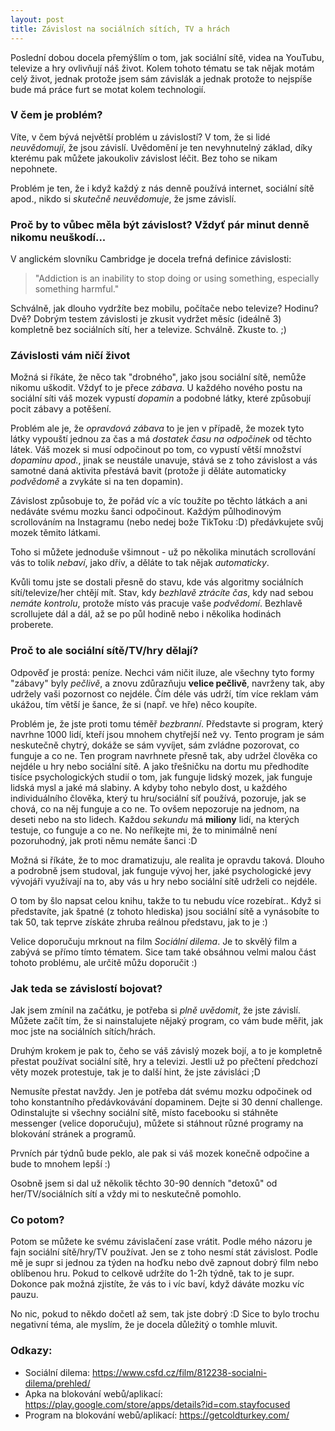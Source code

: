 ```yaml
---
layout: post
title: Závislost na sociálních sítích, TV a hrách
---
```


Poslední dobou docela přemýšlím o tom, jak sociální sítě, videa na YouTubu, televize a hry ovlivňují náš život. Kolem tohoto tématu se tak nějak motám celý život, jednak protože jsem sám závislák a jednak protože to nejspíše bude má práce furt se motat kolem technologií.

### V čem je problém?

Víte, v čem bývá největší problém u závislostí? V tom, že si lidé _neuvědomují_, že jsou závislí. Uvědomění je ten nevyhnutelný základ, díky kterému pak můžete jakoukoliv závislost léčit. Bez toho se nikam nepohnete.

Problém je ten, že i když každý z nás denně používá internet, sociální sítě apod., nikdo si _skutečně neuvědomuje_, že jsme závislí.

### Proč by to vůbec měla být závislost? Vždyť pár minut denně nikomu neuškodí...

V anglickém slovníku Cambridge je docela trefná definice závislosti:

> "Addiction is an inability to stop doing or using something, especially something harmful."

Schválně, jak dlouho vydržíte bez mobilu, počítače nebo televize? Hodinu? Dvě? Dobrým testem závislosti je zkusit vydržet měsíc (ideálně 3) kompletně bez sociálních sítí, her a televize. Schválně. Zkuste to. ;)

### Závislosti vám ničí život

Možná si říkáte, že něco tak "drobného", jako jsou sociální sítě, nemůže nikomu uškodit. Vždyť to je přece _zábava_. U každého nového postu na sociální síti váš mozek vypustí _dopamin_ a podobné látky, které způsobují pocit zábavy a potěšení.

Problém ale je, že _opravdová zábava_ to je jen v případě, že mozek tyto látky vypouští jednou za čas a má _dostatek času na odpočinek_ od těchto látek. Váš mozek si musí odpočinout po tom, co vypustí větší množství _dopaminu apod._, jinak se neustále unavuje, stává se z toho závislost a vás samotné daná aktivita přestává bavit (protože ji děláte automaticky _podvědomě_ a zvykáte si na ten dopamin).

Závislost způsobuje to, že pořád víc a víc toužíte po těchto látkách a ani nedáváte svému mozku šanci odpočinout. Každým půlhodinovým scrollováním na Instagramu (nebo nedej bože TikToku :D) předávkujete svůj mozek těmito látkami.

Toho si můžete jednoduše všimnout - už po několika minutách scrollování vás to tolik _nebaví_, jako dřív, a děláte to tak nějak _automaticky_.

Kvůli tomu jste se dostali přesně do stavu, kde vás algoritmy sociálních sítí/televize/her chtějí mít. Stav, kdy _bezhlavě ztrácíte čas_, kdy nad sebou _nemáte kontrolu_, protože místo vás pracuje vaše _podvědomí_. Bezhlavě scrollujete dál a dál, až se po půl hodině nebo i několika hodinách proberete.

### Proč to ale sociální sítě/TV/hry dělají?

Odpověď je prostá: peníze. Nechci vám ničit iluze, ale všechny tyto formy "zábavy" byly _pečlivě_, a znovu zdůrazňuju **velice pečlivě**, navrženy tak, aby udržely vaši pozornost co nejdéle. Čím déle vás udrží, tím více reklam vám ukážou, tím větší je šance, že si (např. ve hře) něco koupíte.

Problém je, že jste proti tomu téměř _bezbranní_. Představte si program, který navrhne 1000 lidí, kteří jsou mnohem chytřejší než vy. Tento program je sám neskutečně chytrý, dokáže se sám vyvíjet, sám zvládne pozorovat, co funguje a co ne. Ten program navrhnete přesně tak, aby udržel člověka co nejdéle u hry nebo sociální sítě. A jako třešničku na dortu mu předhodíte tisíce psychologických studií o tom, jak funguje lidský mozek, jak funguje lidská mysl a jaké má slabiny. A kdyby toho nebylo dost, u každého individuálního člověka, který tu hru/sociální síť používá, pozoruje, jak se chová, co na něj funguje a co ne. To ovšem nepozoruje na jednom, na deseti nebo na sto lidech. Každou _sekundu_ má **miliony** lidí, na kterých testuje, co funguje a co ne. No neříkejte mi, že to minimálně není pozoruhodný, jak proti němu nemáte šanci :D

Možná si říkáte, že to moc dramatizuju, ale realita je opravdu taková. Dlouho a podrobně jsem studoval, jak funguje vývoj her, jaké psychologické jevy vývojáři využívají na to, aby vás u hry nebo sociální sítě udrželi co nejdéle.

O tom by šlo napsat celou knihu, takže to tu nebudu více rozebírat.. Když si představíte, jak špatné (z tohoto hlediska) jsou sociální sítě a vynásobíte to tak 50, tak teprve získáte zhruba reálnou představu, jak to je :)

Velice doporučuju mrknout na film _Sociální dilema_. Je to skvělý film a zabývá se přímo tímto tématem. Sice tam také obsáhnou velmi malou část tohoto problému, ale určitě můžu doporučit :)

### Jak teda se závislostí bojovat?

Jak jsem zmínil na začátku, je potřeba si _plně uvědomit_, že jste závislí. Můžete začít tím, že si nainstalujete nějaký program, co vám bude měřit, jak moc jste na sociálních sítích/hrách.

Druhým krokem je pak to, čeho se váš závislý mozek bojí, a to je kompletně přestat používat sociální sítě, hry a televizi. Jestli už po přečtení předchozí věty mozek protestuje, tak je to další hint, že jste závisláci ;D

Nemusíte přestat navždy. Jen je potřeba dát svému mozku odpočinek od toho konstantního předávkovávání dopaminem. Dejte si 30 denní challenge. Odinstalujte si všechny sociální sítě, místo facebooku si stáhněte messenger (velice doporučuju), můžete si stáhnout různé programy na blokování stránek a programů.

Prvních pár týdnů bude peklo, ale pak si váš mozek konečně odpočine a bude to mnohem lepší :)

Osobně jsem si dal už několik těchto 30-90 denních "detoxů" od her/TV/sociálních sítí a vždy mi to neskutečně pomohlo.

### Co potom?

Potom se můžete ke svému závislačení zase vrátit. Podle mého názoru je fajn sociální sítě/hry/TV používat. Jen se z toho nesmí stát závislost. Podle mě je supr si jednou za týden na hoďku nebo dvě zapnout dobrý film nebo oblíbenou hru. Pokud to celkově udržíte do 1-2h týdně, tak to je supr. Dokonce pak možná zjistíte, že vás to i víc baví, když dáváte mozku víc pauzu.

No nic, pokud to někdo dočetl až sem, tak jste dobrý :D Sice to bylo trochu negativní téma, ale myslím, že je docela důležitý o tomhle mluvit.

### Odkazy:

- Sociální dilema: <https://www.csfd.cz/film/812238-socialni-dilema/prehled/>
- Apka na blokování webů/aplikací: <https://play.google.com/store/apps/details?id=com.stayfocused>
- Program na blokování webů/aplikací: <https://getcoldturkey.com/>
